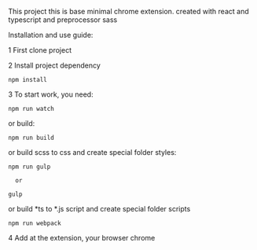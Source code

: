 This project this is base minimal chrome extension. created with react and typescript and preprocessor sass

Installation and use guide:

1 First clone project

2 Install project dependency

  ```npm install```
  
3 To start work, you need:

   ```npm run watch```
   
   or build:
   
   ```npm run build```
   
   or build scss to css and create special folder styles:
   
   ```npm run gulp```
   
      or
      
   ```gulp```
   
   or build *ts to *.js script and create special folder scripts
   
   ```npm run webpack```
   
 4 Add at the extension, your browser chrome
 
